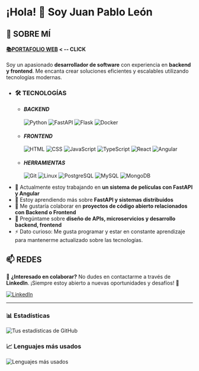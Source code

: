 # ¡Hola! 👋 Soy Juan Pablo León

## 🚀 **SOBRE MÍ**

#### [📚**PORTAFOLIO WEB**](https://juanpabloleonf.github.io/portafolio-mision-1/) < -- CLICK

Soy un apasionado **desarrollador de software** con experiencia en **backend y frontend**. Me encanta crear soluciones eficientes y escalables utilizando tecnologías modernas.


* ### 🛠️ **TECNOLOGÍAS**

    * #### _BACKEND_
        ![Python](https://img.shields.io/badge/Python-3776AB?style=for-the-badge&logo=python&logoColor=white)
        ![FastAPI](https://img.shields.io/badge/FastAPI-009688?style=for-the-badge&logo=fastapi&logoColor=white)
        ![Flask](https://img.shields.io/badge/Flask-000000?style=for-the-badge&logo=flask&logoColor=white)
        ![Docker](https://img.shields.io/badge/Docker-2496ED?style=for-the-badge&logo=docker&logoColor=white)

    * #### _FRONTEND_
        ![HTML](https://img.shields.io/badge/HTML-239A56?style=for-the-badge&logo=html5&logoColor=white)
        ![CSS](https://img.shields.io/badge/CSS-239A56?style=for-the-badge&logo=css3&logoColor=white)
        ![JavaScript](https://img.shields.io/badge/JavaScript-239A56?style=for-the-badge&logo=javascript&logoColor=white)
        ![TypeScript](https://img.shields.io/badge/TypeScript-239A56?style=for-the-badge&logo=typescript&logoColor=white)
        ![React](https://img.shields.io/badge/React-61DAFB?style=for-the-badge&logo=react&logoColor=white)
        ![Angular](https://img.shields.io/badge/Angular-DD0031?style=for-the-badge&logo=angular&logoColor=white)

    * #### _HERRAMIENTAS_
        ![Git](https://img.shields.io/badge/Git-F05032?style=for-the-badge&logo=git&logoColor=white)
        ![Linux](https://img.shields.io/badge/Linux-FCC624?style=for-the-badge&logo=linux&logoColor=black)
        ![PostgreSQL](https://img.shields.io/badge/PostgreSQL-336791?style=for-the-badge&logo=postgresql&logoColor=white)
        ![MySQL](https://img.shields.io/badge/MySQL-4479A1?style=for-the-badge&logo=mysql&logoColor=white)
        ![MongoDB](https://img.shields.io/badge/MongoDB-47A248?style=for-the-badge&logo=mongodb&logoColor=white)

- 🔭 Actualmente estoy trabajando en **un sistema de películas con FastAPI y Angular**
- 🌱 Estoy aprendiendo más sobre **FastAPI y sistemas distribuidos**
- 👯 Me gustaría colaborar en **proyectos de código abierto relacionados con Backend o Frontend**
- 💬 Pregúntame sobre **diseño de APIs, microservicios y desarrollo backend, frontend**
- ⚡ Dato curioso: Me gusta programar y estar en constante aprendizaje para mantenerme actualizado sobre las tecnologías.

## 📫 **REDES**


📩 **¿Interesado en colaborar?** No dudes en contactarme a través de **LinkedIn**. ¡Siempre estoy abierto a nuevas oportunidades y desafíos! 🚀

[![LinkedIn](https://img.shields.io/badge/LinkedIn-0077B5?style=for-the-badge&logo=linkedin&logoColor=white)](https://www.linkedin.com/in/juan-pablo-leon-f/)

---

### 📊 Estadísticas

![Tus estadísticas de GitHub](https://github-readme-streak-stats.herokuapp.com/?user=JuanPabloLeonF&theme=radical&locale=es)

### 📈 Lenguajes más usados

![Lenguajes más usados](https://github-readme-stats.vercel.app/api/top-langs/?username=JuanPabloLeonF&layout=compact&theme=radical&locale=es)
